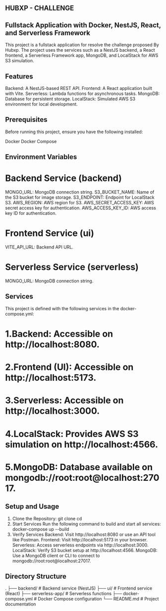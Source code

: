 ## HUBXP - CHALLENGE
## Fullstack Application with Docker, NestJS, React, and Serverless Framework
This project is a fullstack application for resolve the challenge proposed By Hubxp.
The project uses the services such as a NestJS backend, a React frontend, a Serverless Framework app, MongoDB, and LocalStack for AWS S3 simulation.

## Features
Backend: A NestJS-based REST API.
Frontend: A React application built with Vite.
Serverless: Lambda functions for asynchronous tasks.
MongoDB: Database for persistent storage.
LocalStack: Simulated AWS S3 environment for local development.

## Prerequisites
Before running this project, ensure you have the following installed:

Docker
Docker Compose

##  Environment Variables
# Backend Service (backend)
MONGO_URL: MongoDB connection string.
S3_BUCKET_NAME: Name of the S3 bucket for image storage.
S3_ENDPOINT: Endpoint for LocalStack S3.
AWS_REGION: AWS region for S3.
AWS_SECRET_ACCESS_KEY: AWS secret access key for authentication.
AWS_ACCESS_KEY_ID: AWS access key ID for authentication.
# Frontend Service (ui)
VITE_API_URL: Backend API URL.
# Serverless Service (serverless)
MONGO_URL: MongoDB connection string.

## Services
This project is defined with the following services in the docker-compose.yml:

# 1.Backend: Accessible on http://localhost:8080.
# 2.Frontend (UI): Accessible on http://localhost:5173.
# 3.Serverless: Accessible on http://localhost:3000.
# 4.LocalStack: Provides AWS S3 simulation on http://localhost:4566.
# 5.MongoDB: Database available on mongodb://root:root@localhost:27017.

## Setup and Usage
1. Clone the Repository:
git clone <repository-url>
cd <repository-folder>
3. Start Services
Run the following command to build and start all services:
docker-compose up --build
3. Verify Services
Backend: Visit http://localhost:8080 or use an API tool like Postman.
Frontend: Visit http://localhost:5173 in your browser.
Serverless: Access serverless endpoints via http://localhost:3000.
LocalStack: Verify S3 bucket setup at http://localhost:4566.
MongoDB: Use a MongoDB client or CLI to connect to mongodb://root:root@localhost:27017.

## Directory Structure
.
├── backend/              # Backend service (NestJS)
├── ui/                   # Frontend service (React)
├── serverless-app/       # Serverless functions
├── docker-compose.yml    # Docker Compose configuration
└── README.md             # Project documentation

